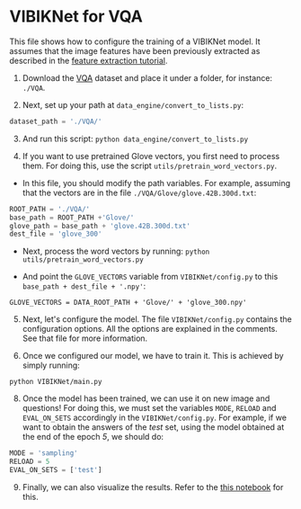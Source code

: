 # VIBIKNet for VQA

This file shows how to configure the training of a VIBIKNet model. It assumes that the image features have been 
previously extracted as described in the [feature extraction tutorial](./features_extraction/README.md).
 
1) Download the [VQA](http://visualqa.org/download.html) dataset and place it under a folder, for instance: `./VQA`.
  
2) Next, set up your path at `data_engine/convert_to_lists.py`:

 ```python
 dataset_path = './VQA/'
 ```
 
3) And run this script:
 ``
 python data_engine/convert_to_lists.py
 ``

4) If you want to use pretrained Glove vectors, you first need to process them. For doing this, use the script 
`utils/pretrain_word_vectors.py`. 

* In this file, you should modify the path variables. For example, assuming that
the vectors are in the file `./VQA/Glove/glove.42B.300d.txt`:

```python
ROOT_PATH = './VQA/'
base_path = ROOT_PATH +'Glove/'
glove_path = base_path + 'glove.42B.300d.txt'
dest_file = 'glove_300'
```

* Next, process the word vectors by running: `python utils/pretrain_word_vectors.py` 

* And point the `GLOVE_VECTORS` variable from `VIBIKNet/config.py` to this `base_path + dest_file + '.npy'`:

`GLOVE_VECTORS = DATA_ROOT_PATH + 'Glove/' + 'glove_300.npy'`


 
5) Next, let's configure the model. The file `VIBIKNet/config.py` contains the configuration options. All the options
 are explained in the comments. See that file for more information. 

6) Once we configured our model, we have to train it. This is achieved by simply running:

``
python VIBIKNet/main.py
``

8) Once the model has been trained, we can use it on new image and questions! For doing this, we must set the variables 
`MODE`, `RELOAD` and `EVAL_ON_SETS` accordingly in the  `VIBIKNet/config.py`. For example, if we want to obtain the 
answers of the _test_ set, using the model obtained at the end of the epoch _5_, we should do:
 
 ```python
MODE = 'sampling'
RELOAD = 5
EVAL_ON_SETS = ['test']
```

9) Finally, we can also visualize the results. Refer to the [this notebook](VIBIKNet/visualize_results.ipynb) for this.